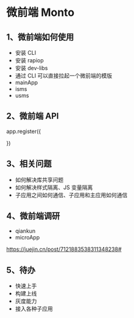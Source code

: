 # 微前端 Monto

## 1、微前端如何使用

- 安装 CLI
- 安装 rapiop
- 安装 dev-libs
- 通过 CLI 可以直接拉起一个微前端的模版
- mainApp
- isms
- usms

## 2、微前端 API

app.register({

})

## 3、相关问题

- 如何解决库共享问题
- 如何解决样式隔离、JS 变量隔离
- 子应用之间如何通信、子应用和主应用如何通信

## 4、微前端调研

- qiankun
- microApp

https://juejin.cn/post/7121883538311348238#

## 5、待办

- 快速上手
- 构建上线
- 灰度能力
- 接入各种子应用
